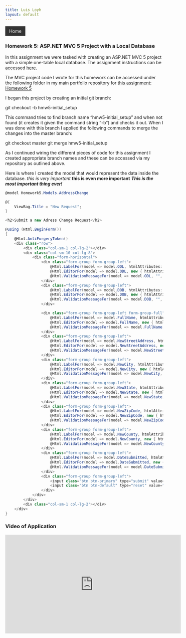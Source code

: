 ```yaml
---
title: Luis Loyh
layout: default
---
```


<div style="overflow: hidden; background-color: #333; color: white; width: 50px; padding: 0.5em; text-align: center" onclick="window.location='https://lloyh.github.io/home';">Home</div>


### Homework 5: ASP.NET MVC 5 Project with a Local Database

In this assignment we were tasked with creating an ASP.NET MVC 5 project with a simple one-table local database. The assignment instructions can be accessed [here.](http://www.wou.edu/~morses/classes/cs46x/assignments/HW5.html)

The MVC project code I wrote for this homework can be accessed under the following folder in my main portfolio repository for [this assignment: Homework 5]( https://github.com/lloyh/lloyh.github.io/tree/master/CS460/HW5)

I began this project by creating an initial git branch:

git checkout -b hmw5-initial_setup

This command tries to find branch name “hmw5-initial_setup” and when not found (it creates it given the command string “-b”) and checks it out.
When I was done with this branch I applied the following commands to merge the changes into the master branch:

git  checkout master
git merge hmw5-initial_setup

As I continued wiring the different pieces of code for this assignment I created appropriate branch names and these can be accessed via my repository as outlined above.


Here is where I created the model that would represent the data inside the database. *this is very important* **this is even more important** ***This is the most important thing ever!***


```csharp
@model Homework5.Models.AddressChange

@{
    ViewBag.Title = "New Request";
}

<h2>Submit a new Adress Change Request</h2>

@using (Html.BeginForm())
{
    @Html.AntiForgeryToken()
    <div class="row">
        <div class="col-sm-1 col-lg-2"></div>
        <div class="col-sm-10 col-lg-8">
            <div class="form-horizontal">
                <div class="form-group form-group-left">
                    @Html.LabelFor(model => model.ODL, htmlAttributes: new { @class = "control-label" })
                    @Html.EditorFor(model => model.ODL, new { htmlAttributes = new { @class = "form-control" } })
                    @Html.ValidationMessageFor(model => model.ODL, "", new { @class = "text-danger" })
                </div>
                <div class="form-group form-group-left">
                    @Html.LabelFor(model => model.DOB, htmlAttributes: new { @class = "control-label" })
                    @Html.EditorFor(model => model.DOB, new { htmlAttributes = new { @class = "form-control" } })
                    @Html.ValidationMessageFor(model => model.DOB, "", new { @class = "text-danger" })
                </div>

                <div class="form-group form-group-left form-group-full">
                    @Html.LabelFor(model => model.FullName, htmlAttributes: new { @class = "control-label" })
                    @Html.EditorFor(model => model.FullName, new { htmlAttributes = new { @class = "form-control" } })
                    @Html.ValidationMessageFor(model => model.FullName, "", new { @class = "text-danger" })
                </div>
                <div class="form-group form-group-left">
                    @Html.LabelFor(model => model.NewStreetAddress, htmlAttributes: new { @class = "control-label" })
                    @Html.EditorFor(model => model.NewStreetAddress, new { htmlAttributes = new { @class = "form-control" } })
                    @Html.ValidationMessageFor(model => model.NewStreetAddress, "", new { @class = "text-danger" })
                </div>
                <div class="form-group form-group-left">
                    @Html.LabelFor(model => model.NewCity, htmlAttributes: new { @class = "control-label" })
                    @Html.EditorFor(model => model.NewCity, new { htmlAttributes = new { @class = "form-control" } })
                    @Html.ValidationMessageFor(model => model.NewCity, "", new { @class = "text-danger" })
                </div>
                <div class="form-group form-group-left">
                    @Html.LabelFor(model => model.NewState, htmlAttributes: new { @class = "control-label" })
                    @Html.EditorFor(model => model.NewState, new { htmlAttributes = new { @class = "form-control" } })
                    @Html.ValidationMessageFor(model => model.NewState, "", new { @class = "text-danger" })
                </div>
                <div class="form-group form-group-left">
                    @Html.LabelFor(model => model.NewZipCode, htmlAttributes: new { @class = "control-label" })
                    @Html.EditorFor(model => model.NewZipCode, new { htmlAttributes = new { @class = "form-control" } })
                    @Html.ValidationMessageFor(model => model.NewZipCode, "", new { @class = "text-danger" })
                </div>
                <div class="form-group form-group-left">
                    @Html.LabelFor(model => model.NewCounty, htmlAttributes: new { @class = "control-label" })
                    @Html.EditorFor(model => model.NewCounty, new { htmlAttributes = new { @class = "form-control" } })
                    @Html.ValidationMessageFor(model => model.NewCounty, "", new { @class = "text-danger" })
                </div>
                <div class="form-group form-group-left">
                    @Html.LabelFor(model => model.DateSubmitted, htmlAttributes: new { @class = "control-label" })
                    @Html.EditorFor(model => model.DateSubmitted, new { htmlAttributes = new { @class = "form-control" } })
                    @Html.ValidationMessageFor(model => model.DateSubmitted, "", new { @class = "text-danger" })
                </div>
                <div class="form-group form-group-left">
                    <input class="btn btn-primary" type="submit" value="Submit" formmethod="post" />
                    <input class="btn btn-default" type="reset" value="Reset">
                </div>
            </div>
        </div>
        <div class="col-sm-1 col-lg-2"></div>
    </div>
}

```


### Video of Application
<iframe width="560" height="315" src="https://www.youtube.com/embed/yuS1zEkQh5I?rel=0&amp;controls=0&amp;showinfo=0&amp;autoplay=1&amp;loop=1&amp;playlist=yuS1zEkQh5I" frameborder="0" gesture="media" allowfullscreen></iframe>